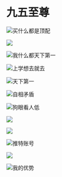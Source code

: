 # 九五至尊

![买什么都是顶配](./imgs/1.jpg)

![](./imgs/2.png)

![我什么都天下第一](./imgs/3.png)

![上学想去就去](./imgs/4.png)

![天下第一](./imgs/5.png)

![自相矛盾](./imgs/6.png)

![狗眼看人低](./imgs//7.png)

![](./imgs/8.png)

![](./imgs/9.jpg)

![推特账号](./imgs/10.jpg)

![](./imgs/11.jpg)

![我的优势](./imgs/12.jpg)
